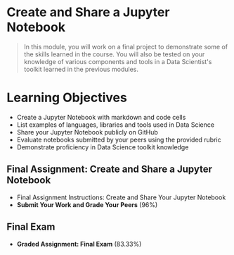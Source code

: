 # Create and Share a Jupyter Notebook
> In this module, you will work on a final project to demonstrate some of the skills learned in the course. You will also be tested on your knowledge of various components and tools in a Data Scientist's toolkit learned in the previous modules.
# Learning Objectives
- Create a Jupyter Notebook with markdown and code cells
- List examples of languages, libraries and tools used in Data Science
- Share your Jupyter Notebook publicly on GitHub
- Evaluate notebooks submitted by your peers using the provided rubric
- Demonstrate proficiency in Data Science toolkit knowledge
## Final Assignment: Create and Share a Jupyter Notebook
- Final Assignment Instructions: Create and Share Your Jupyter Notebook
- **Submit Your Work and Grade Your Peers** (96%)
## Final Exam
- **Graded Assignment: Final Exam** (83.33%)

